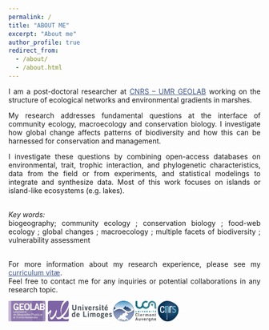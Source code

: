 ```yaml
---
permalink: /
title: "ABOUT ME"
excerpt: "About me"
author_profile: true
redirect_from: 
  - /about/
  - /about.html
---
```

<style> body {text-align: justify} </style> <!-- Justify text. -->

I am a post-doctoral researcher at <a href="https://geolab.uca.fr/" target="_blank" style="color:#3B528B;">CNRS – UMR GEOLAB</a> working on the structure of ecological networks and environmental gradients in marshes. <br> 

My research addresses fundamental questions at the interface of community ecology, macroecology and conservation biology. I investigate how global change affects patterns of biodiversity and how this can be harnessed for conservation and management. <br>  

I investigate these questions by combining open-access databases on environmental, trait, trophic interaction, and phylogenetic characteristics, data from the field or from experiments, and statistical modelings to integrate and synthesize data. Most of this work focuses on islands or island-like ecosystems (e.g. lakes). <br> <br>
  
  
*Key words:*<br>
biogeography; community ecology ; conservation biology ; food-web ecology ; global changes ; macroecology ; multiple facets of biodiversity ; vulnerability assessment <br> <br>
  
  
For more information about my research experience, please see my <a href="https://camilleleclerc.github.io/cv/" target="_blank" style="color:#3B528B;">curriculum vitæ</a>. <br>
Feel free to contact me for any inquiries or potential collaborations in any research topic. <br>

<img class="wp-image-817" style="width:340px;" src="images/logo_institut.png" alt="logo_institut" class="inline"/>

